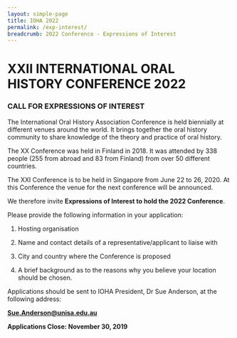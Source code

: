 ```yaml
---
layout: simple-page
title: IOHA 2022
permalink: /exp-interest/
breadcrumb: 2022 Conference - Expressions of Interest
---
```

# **XXII INTERNATIONAL ORAL HISTORY CONFERENCE 2022**

### **CALL FOR EXPRESSIONS OF INTEREST**

 

The International Oral History Association Conference is held biennially at different venues around the world.  It brings together the oral history community to share knowledge of the theory and practice of oral history.

The XX Conference was held in Finland in 2018.  It was attended by 338 people (255 from abroad and 83 from Finland) from over 50 different countries.  

The XXI Conference is to be held in Singapore from June 22 to 26, 2020.  At this Conference the venue for the next conference will be announced.

We therefore invite **Expressions of Interest to hold the 2022 Conference**.

Please provide the following information in your application:

1. Hosting organisation

2. Name and contact details of a representative/applicant to liaise with

3. City and country where the Conference is proposed  

4. A brief background as to the reasons why you believe your location should be chosen.

Applications should be sent to IOHA President, Dr Sue Anderson, at the following address:

**Sue.Anderson@unisa.edu.au**

 

**Applications Close:  November 30, 2019**